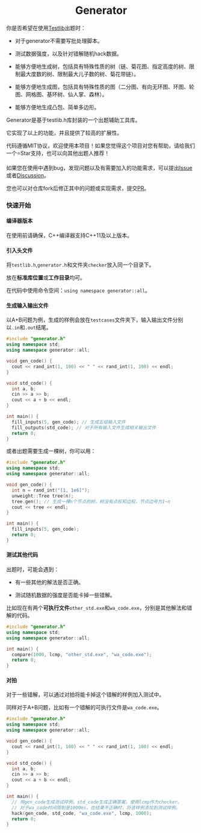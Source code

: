 <div align="center">
    <h1>Generator</h1>
</div>

你是否希望在使用[Testlib](https://github.com/MikeMirzayanov/testlib)出题时：

- 对于generator不需要写批处理脚本。

- 测试数据强度，以及针对错解随机hack数据。

- 能够方便地生成树，包括具有特殊性质的树（链、菊花图、指定高度的树、限制最大度数的树、限制最大儿子数的树、菊花带链）。

- 能够方便地生成图，包括具有特殊性质的图（二分图、有向无环图、环图、轮图、网格图、基环树、仙人掌、森林）。

- 能够方便地生成凸包、简单多边形。

Generator是基于testlib.h库封装的一个出题辅助工具库。

它实现了以上的功能，并且提供了较高的扩展性。

代码遵循MIT协议，欢迎使用本项目！如果您觉得这个项目对您有帮助，请给我们一个⭐️Star支持，也可以向其他出题人推荐！

如果您在使用中遇到bug，发现问题以及有需要加入的功能需求，可以提出[Issue](https://github.com/ChuTian-SCPC/ACM-generator/issues/new)或者[Discussion](https://github.com/ChuTian-SCPC/ACM-generator/discussions/new/choose)。

您也可以对仓库fork后修正其中的问题或实现需求，提交[PR](https://github.com/ChuTian-SCPC/ACM-generator/pulls)。

### 快速开始

#### 编译器版本

   在使用前请确保，C++编译器支持C++11及以上版本。

#### 引入头文件

将`testlib.h`,`generator.h`和文件夹`checker`放入同一个目录下。

放在**标准库位置**或**工作目录**均可。

在代码中使用命令空间：`using namespace generator::all`。

#### 生成输入输出文件

以A+B问题为例，生成的样例会放在`testcases`文件夹下，输入输出文件分别以`.in`和`.out`结尾。

```cpp
#include "generator.h"
using namespace std;
using namespace generator::all;

void gen_code() {
  cout << rand_int(1, 100) << " " << rand_int(1, 100) << endl;
}

void std_code() {
  int a, b;
  cin >> a >> b;
  cout << a + b << endl;
}

int main() {
  fill_inputs(5, gen_code); // 生成五组输入文件
  fill_outputs(std_code); // 对于所有输入文件生成相关输出文件
  return 0;
}

```

或者出题需要生成一棵树，你可以用：

```cpp
#include "generator.h"
using namespace std;
using namespace generator::all;

void gen_code() {
  int n = rand_int("[1, 1e6]");
  unweight::Tree tree(n); 
  tree.gen(); // 生成一棵n个节点的树，树没有点权和边权，节点边号为1~n
  cout << tree << endl;
}

int main() {
  fill_inputs(5, gen_code);
  return 0;
}
```

#### 测试其他代码

出题时，可能会遇到：

- 有一些其他的解法是否正确。
  
- 测试随机数据的强度是否能卡掉一些错解。
  
比如现在有两个**可执行文件**`other_std.exe`和`wa_code.exe`，分别是其他解法和错解的代码。

```cpp  
#include "generator.h"
using namespace std;
using namespace generator::all;

int main() {
  compare(1000, lcmp, "other_std.exe", "wa_code.exe");
  return 0;
}
```

#### 对拍

对于一些错解，可以通过对拍将能卡掉这个错解的样例加入测试中。

同样对于A+B问题，比如有一个错解的可执行文件是`wa_code.exe`。

```cpp
#include "generator.h"
using namespace std;
using namespace generator::all;

void gen_code() {
  cout << rand_int(1, 100) << " " << rand_int(1, 100) << endl;
}

void std_code() {
  int a, b;
  cin >> a >> b;
  cout << a + b << endl;
}

int main() {
  // 用gen_code生成测试样例，std_code生成正确答案，使用lcmp作为checker。
  // 对于wa_code时间限制是1000ms，在结果不正确时，将该样例添加到测试样例。
  hack(gen_code, std_code, "wa_code.exe", lcmp, 1000);
  return 0;
}
```